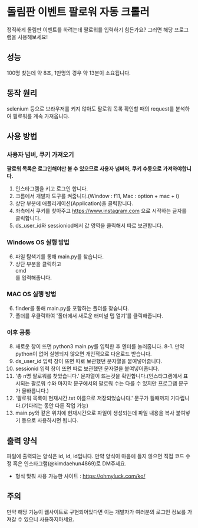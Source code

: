 # 돌림판 이벤트 팔로워 자동 크롤러
정직하게 돌림판 이벤트를 하려는데 팔로워를 입력하기 힘든가요? 그러면 해당 프로그램을 사용해보세요!

## 성능
100명 찾는데 약 8초, 1만명의 경우 약 13분이 소요됩니다.

## 동작 원리
selenium 등으로 브라우저를 키지 않아도 팔로워 목록 확인할 때의 request를 분석하여 팔로워를 계속 가져옵니다.

## 사용 방법
### 사용자 넘버, 쿠키 가져오기
<b>팔로워 목록은 로그인해야만 볼 수 있으므로 사용자 넘버와, 쿠키 수동으로 가져와야합니다.</b>
1. 인스타그램을 키고 로그인 합니다.
2. 크롬에서 개발자 도구를 켜줍니다.(Window : f11, Mac : option + mac + i)
3. 상단 부분에 애플리케이션(Application)을 클릭합니다.
4. 좌측에서 쿠키를 찾아주고 https://www.instagram.com 으로 시작하는 글자를 클릭합니다.
5. ds_user_id와 sessioniod에서 값 영역을 클릭해서 따로 보관합니다.

### Windows OS 실행 방법
6. 파일 탐색기를 통해 main.py를 찾습니다.
7. 상단 부분을 클릭하고 <br>cmd</br>를 입력해줍니다.

### MAC OS 실행 방법
6. finder를 통해 main.py를 포함하는 폴더를 찾습니다.
7. 폴더를 우클릭하여 '폴더에서 새로운 터미널 탭 열기'를 클릭해줍니다.

### 이후 공통
8. 새로운 창이 뜨면 python3 main.py를 입력한 후 엔터를 눌러줍니다.
8-1. 만약 python이 없어 실행되지 않으면 개인적으로 다운로드 받습니다.
9. ds_user_id 입력 창이 뜨면 따로 보관했던 문자열을 붙여넣어줍니다.
10. sessionid 입력 창이 뜨면 따로 보관했던 문자열을 붙여넣어줍니다.
12. '총 n명 팔로워를 찾았습니다.' 문자열이 뜨는것을 확인합니다.(인스타그램에서 표시되는 팔로워 수와 마지막 문구에서의 팔로워 수는 다를 수 있지만 프로그램 문구가 올바릅니다.)
13. '팔로워 목록이 현재시간.txt 이름으로 저장되었습니다.' 문구가 뜰때까지 기다립니다.(기다리는 동안 다른 작업 가능)
14. main.py와 같은 위치에 현재시간으로 파일이 생성되는데 파일 내용을 복사 붙여넣기 등으로 사용하시면 됩니다.

## 출력 양식
파일에 출력되는 양식은 id, id, id입니다. 만약 양식이 마음에 들지 않으면 직접 코드 수정 혹은 인스타그램(@kimdaehun4869)로 DM주세요.
- 형식 맞춰 사용 가능한 사이트 : https://ohmyluck.com/ko/

## 주의
만약 해당 기능이 웹사이트로 구현되어있다면 이는 개발자가 여러분의 로그인 정보를 가져갈 수 있으니 사용하지마세요.